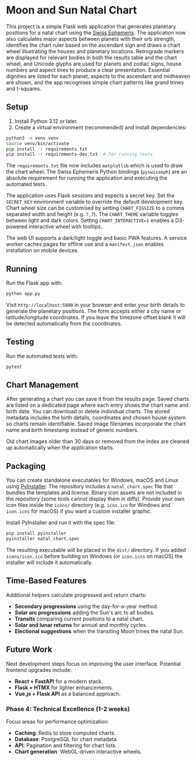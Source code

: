 # Moon and Sun Natal Chart

This project is a simple Flask web application that generates planetary positions for a natal chart using the [Swiss Ephemeris](https://www.astro.com/swisseph/).
The application now also calculates major aspects between planets with their orb strength, identifies the chart ruler based on the ascendant sign and draws a chart wheel illustrating the houses and planetary locations. Retrograde markers are displayed for relevant bodies in both the results table and the chart wheel, and Unicode glyphs are used for planets and zodiac signs, house numbers and aspect lines to produce a clear presentation. Essential dignities are listed for each planet, aspects to the ascendant and midheaven are shown, and the app recognises simple chart patterns like grand trines and t-squares.

## Setup

1. Install Python 3.12 or later.
2. Create a virtual environment (recommended) and install dependencies:

```bash
python3 -m venv venv
source venv/bin/activate
pip install -r requirements.txt
pip install -r requirements-dev.txt  # for running tests
```
The `requirements.txt` file now includes `matplotlib` which is used to draw the chart wheel. The Swiss Ephemeris Python bindings (`pyswisseph`) are an absolute requirement for running the application and executing the automated tests.

The application uses Flask sessions and expects a secret key. Set the
`SECRET_KEY` environment variable to override the default development key.
Chart wheel size can be customised by setting `CHART_FIGSIZE` to a comma
separated width and height (e.g. `7,7`).
The `CHART_THEME` variable toggles between light and dark colors. Setting
`CHART_INTERACTIVE=1` enables a D3-powered interactive wheel with tooltips.

The web UI supports a dark/light toggle and basic PWA features. A
service worker caches pages for offline use and a `manifest.json`
enables installation on mobile devices.

## Running

Run the Flask app with:

```bash
python app.py
```

Visit `http://localhost:5000` in your browser and enter your birth details to generate the planetary positions. The form accepts either a city name or latitude/longitude coordinates. If you leave the timezone offset blank it will be detected automatically from the coordinates.

## Testing

Run the automated tests with:

```bash
pytest
```

## Chart Management

After generating a chart you can save it from the results page. Saved charts are
listed on a dedicated page where each entry shows the chart name and birth date.
You can download or delete individual charts. The stored metadata includes the
birth details, coordinates and chosen house system so charts remain identifiable.
Saved image filenames incorporate the chart name and birth timestamp instead of
generic numbers.

Old chart images older than 30 days or removed from the index are cleaned up
automatically when the application starts.

## Packaging

You can create standalone executables for Windows, macOS and Linux using [PyInstaller](https://www.pyinstaller.org/). The repository includes a `natal_chart.spec` file that bundles the templates and license.
Binary icon assets are not included in the repository (some tools cannot display them in diffs). Provide your own icon files inside the `icons/` directory (e.g. `icon.ico` for Windows and `icon.icns` for macOS) if you want a custom installer graphic.

Install PyInstaller and run it with the spec file:

```bash
pip install pyinstaller
pyinstaller natal_chart.spec
```

The resulting executable will be placed in the `dist/` directory. If you added `icons/icon.ico` before building on Windows (or `icon.icns` on macOS) the installer will include it automatically.

## Time-Based Features

Additional helpers calculate progressed and return charts:

- **Secondary progressions** using the day-for-a-year method.
- **Solar arc progressions** adding the Sun's arc to all bodies.
- **Transits** comparing current positions to a natal chart.
- **Solar and lunar returns** for annual and monthly cycles.
- **Electional suggestions** when the transiting Moon trines the natal Sun.

## Future Work

Next development steps focus on improving the user interface.
Potential frontend upgrades include:
- **React + FastAPI** for a modern stack.
- **Flask + HTMX** for lighter enhancements.
- **Vue.js + Flask API** as a balanced approach.

### Phase 4: Technical Excellence (1-2 weeks)

Focus areas for performance optimization:

- **Caching**: Redis to store computed charts.
- **Database**: PostgreSQL for chart metadata.
- **API**: Pagination and filtering for chart lists.
- **Chart generation**: WebGL-driven interactive wheels.

